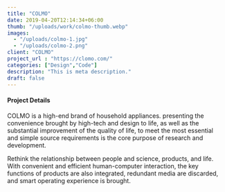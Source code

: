 ```yaml
---
title: "COLMO"
date: 2019-04-20T12:14:34+06:00
thumb: "/uploads/work/colmo-thumb.webp"
images:
  - "/uploads/colmo-1.jpg"
  - "/uploads/colmo-2.png"
client: "COLMO"
project_url : "https://clomo.com/"
categories: ["Design","Code"]
description: "This is meta description."
draft: false
---
```


#### Project Details

COLMO is a high-end brand of household appliances. presenting the convenience brought by high-tech and design to life, as well as the substantial improvement of the quality of life, to meet the most essential and simple source requirements is the core purpose of research and development.

Rethink the relationship between people and science, products, and life. With convenient and efficient human-computer interaction, the key functions of products are also integrated, redundant media are discarded, and smart operating experience is brought.